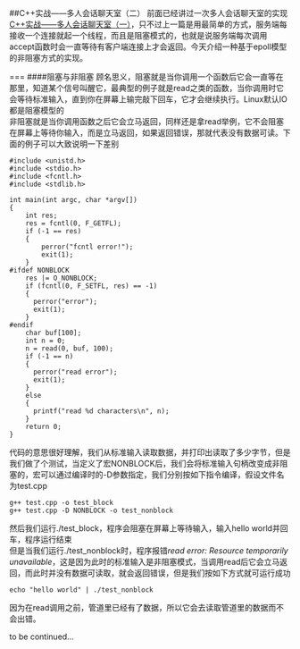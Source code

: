 ##C++实战——多人会话聊天室（二）
前面已经讲过一次多人会话聊天室的实现[C++实战——多人会话聊天室（一）](http://littlewhite.us/archives/109)，只不过上一篇是用最简单的方式，服务端每接收一个连接就起一个线程，而且是阻塞模式的，也就是说服务端每次调用accept函数时会一直等待有客户端连接上才会返回。今天介绍一种基于epoll模型的非阻塞方式的实现。

===
####阻塞与非阻塞
顾名思义，阻塞就是当你调用一个函数后它会一直等在那里，知道某个信号叫醒它，最典型的例子就是read之类的函数，当你调用时它会等待标准输入，直到你在屏幕上输完敲下回车，它才会继续执行。Linux默认IO都是阻塞模型的  
非阻塞就是当你调用函数之后它会立马返回，同样还是拿read举例，它不会阻塞在屏幕上等待你输入，而是立马返回，如果返回错误，那就代表没有数据可读。下面的例子可以大致说明一下差别

	#include <unistd.h>
	#include <stdio.h>
	#include <fcntl.h>
	#include <stdlib.h>

	int main(int argc, char *argv[])
	{
	    int res;
	    res = fcntl(0, F_GETFL);
	    if (-1 == res)
  	    {
  	    	perror("fcntl error!");
  	    	exit(1);
  	    }
	#ifdef NONBLOCK
    	res |= O_NONBLOCK;
    	if (fcntl(0, F_SETFL, res) == -1)
    	{
      	  perror("error");
      	  exit(1);
    	}
	#endif
    	char buf[100];
    	int n = 0;
    	n = read(0, buf, 100);
    	if (-1 == n)
    	{
      	  perror("read error");
      	  exit(1);
    	}
    	else
    	{
      	  printf("read %d characters\n", n);
    	}
    	return 0;
	}
	
代码的意思很好理解，我们从标准输入读取数据，并打印出读取了多少字节，但是我们做了个测试，当定义了宏NONBLOCK后，我们会将标准输入句柄改变成非阻塞的，宏可以通过编译时的-D参数指定，我们分别按如下指令编译，假设文件名为test.cpp

	g++ test.cpp -o test_block
	g++ test.cpp -D NONBLOCK -o test_nonblock
	
然后我们运行./test_block，程序会阻塞在屏幕上等待输入，输入hello world并回车，程序运行结束  
但是当我们运行./test_nonblock时，程序报错*read error: Resource temporarily unavailable*，这是因为此时的标准输入是非阻塞模式，当调用read后它会立马返回，而此时并没有数据可读取，就会返回错误，但是我们按如下方式就可运行成功
	
	echo "hello world" | ./test_nonblock
	
因为在read调用之前，管道里已经有了数据，所以它会去读取管道里的数据而不会出错。

to be continued...

